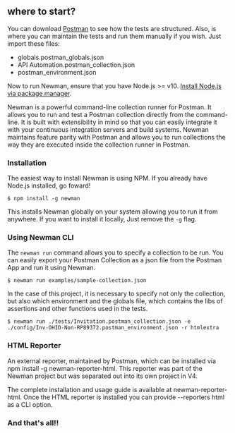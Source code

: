 ## where to start?

You can download [Postman](https://www.postman.com/downloads/) to see how the tests are structured. Also, is where you can maintain the tests and run them manually if you wish.
Just import these files:
 - globals.postman_globals.json
 - API Automation.postman_collection.json
 - postman_environment.json

Now to run Newman, ensure that you have Node.js >= v10. [Install Node.js via package manager](https://nodejs.org/en/download/package-manager/).

Newman is a powerful command-line collection runner for Postman. It allows you to run and test a Postman collection directly from the command-line. It is built with extensibility in mind so that you can easily integrate it with your continuous integration servers and build systems.
Newman maintains feature parity with Postman and allows you to run collections the way they are executed inside the collection runner in Postman.

### Installation
The easiest way to install Newman is using NPM. If you already have Node.js installed, go foward!

```console
$ npm install -g newman
```
This installs Newman globally on your system allowing you to run it from anywhere. If you want to install it locally, Just remove the `-g` flag.

### Using Newman CLI
The `newman run` command allows you to specify a collection to be run. You can easily export your Postman
Collection as a json file from the Postman App and run it using Newman.

```console
$ newman run examples/sample-collection.json
```
In the case of this project, it is necessary to specify not only the collection, but also which environment and the globals file, which contains the libs of assertions and other functions used in the tests.

```console
$ newman run ./tests/Invitation.postman_collection.json -e ./config/Inv-OHID-Non-RP89372.postman_environment.json -r htmlextra
```

### HTML Reporter
An external reporter, maintained by Postman, which can be installed via npm install -g newman-reporter-html. This reporter was part of the Newman project but was separated out into its own project in V4.

The complete installation and usage guide is available at newman-reporter-html. Once the HTML reporter is installed you can provide --reporters html as a CLI option.

### And that's all!!
